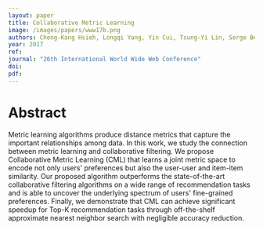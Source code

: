 ```yaml
---
layout: paper
title: Collaborative Metric Learning
image: /images/papers/www17b.png
authors: Cheng-Kang Hsieh, Longqi Yang, Yin Cui, Tsung-Yi Lin, Serge Belongie, Deborah Estrin.
year: 2017
ref:
journal: "26th International World Wide Web Conference"
doi:
pdf:
---
```


# Abstract

Metric learning algorithms produce distance metrics that capture the important relationships among data. In this work, we study the connection between metric learning and collaborative filtering. We propose Collaborative Metric Learning (CML) that learns a joint metric space to encode not only users' preferences but also the user-user and item-item similarity. Our proposed algorithm outperforms the state-of-the-art collaborative filtering algorithms on a wide range of recommendation tasks and is able to uncover the underlying spectrum of users' fine-grained preferences. Finally, we demonstrate that CML can achieve significant speedup for Top-K recommendation tasks through off-the-shelf approximate nearest neighbor search with negligible accuracy reduction.
